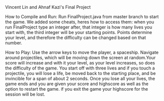 Vincent Lin and Ahnaf Kazi's Final Project

How to Compile and Run:
	Run FinalProject.java from master branch to start the game. We added some cheats, heres how to access them: when you run FinalProject type an integer after, that integer is how many lives you start with, the third integer will be your starting points. Points determine your level, and therefore the difficulty can be changed based on that number.

How to Play:
	Use the arrow keys to move the player, a spaceship. Navigate around projectiles, which will be moving down the screen at random.Your score will increase and with it your level, as your level increases, so does the difficulty of the game. You start off with three lives and if you touch a projectile, you will lose a life, be moved back to the starting place, and be invincible for a span of about 2 seconds. Once you lose all your lives, the game ends and you are given your score and highscore as well as the option to restart the game. if you exit the game your highscore for the session will be lost.


